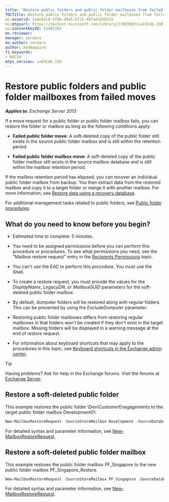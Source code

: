 ```yaml
---
title: 'Restore public folders and public folder mailboxes from failed moves'
TOCTitle: Restore public folders and public folder mailboxes from failed moves
ms:assetid: 2ade83c9-5f9b-4945-bf32-48fa8185b515
ms:mtpsurl: https://technet.microsoft.com/library/JJ983802(v=EXCHG.150)
ms:contentKeyID: 51407261
ms.reviewer: 
manager: serdars
ms.author: serdars
author: msdmaguire
f1.keywords:
- NOCSH
mtps_version: v=EXCHG.150
---
```


# Restore public folders and public folder mailboxes from failed moves

_**Applies to:** Exchange Server 2013_

If a move request for a public folder or public folder mailbox fails, you can restore the folder or mailbox as long as the following conditions apply:

- **Failed public folder move**: A soft-deleted copy of the public folder still exists in the source public folder mailbox and is still within the retention period.

- **Failed public folder mailbox move**: A soft-deleted copy of the public folder mailbox still exists in the source mailbox database and is still within the mailbox retention period.

If the mailbox retention period has elapsed, you can recover an individual public folder mailbox from backup. You then extract data from the restored mailbox and copy it to a target folder or merge it with another mailbox. For more information, see [Restore data using a recovery database](restore-data-using-a-recovery-database-exchange-2013-help.md).

For additional management tasks related to public folders, see [Public folder procedures](public-folder-procedures-exchange-2013-help.md).

## What do you need to know before you begin?

- Estimated time to complete: 5 minutes.

- You need to be assigned permissions before you can perform this procedure or procedures. To see what permissions you need, see the "Mailbox restore request" entry in the [Recipients Permissions](recipients-permissions-exchange-2013-help.md) topic.

- You can't use the EAC to perform this procedure. You must use the Shell.

- To create a restore request, you must provide the values for the *DisplayName*, *LegacyDN*, or *MailboxGUID* parameters for the soft-deleted public folder mailbox.

- By default, dumpster folders will be restored along with regular folders. This can be prevented by using the *ExcludeDumpster* parameter.

- Restoring public folder mailboxes differs from restoring regular mailboxes in that folders won't be created if they don't exist in the target mailbox. Missing folders will be displayed in a warning message at the end of restore request.

- For information about keyboard shortcuts that may apply to the procedures in this topic, see [Keyboard shortcuts in the Exchange admin center](keyboard-shortcuts-in-the-exchange-admin-center-2013-help.md).

> [!TIP]
> Having problems? Ask for help in the Exchange forums. Visit the forums at [Exchange Server](https://social.technet.microsoft.com/forums/office/home?category=exchangeserver).

## Restore a soft-deleted public folder

This example restores the public folder \\Dev\\CustomerEnagagements to the target public folder mailbox Development01.

```powershell
New-MailboxRestoreRequest -SourceStoreMailbox Development -SourceDatabase MBX_DB01 -TargetMailbox Development01 -AllowLegacyDNMismatch -IncludeFolders \Dev\CustomerEngagements
```

For detailed syntax and parameter information, see [New-MailboxRestoreRequest](/powershell/module/exchange/New-MailboxRestoreRequest).

## Restore a soft-deleted public folder mailbox

This example restores the public folder mailbox PF\_Singapore to the new public folder mailbox PF\_Singapore\_Restore.

```powershell
New-MailboxRestoreRequest -SourceStoreMailbox PF_Singapore -SourceDatabase MBX_DB01 -TargetMailbox PF_Singapore_Restore -AllowLegacyDNMismatch
```

For detailed syntax and parameter information, see [New-MailboxRestoreRequest](/powershell/module/exchange/New-MailboxRestoreRequest).